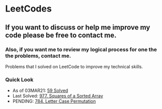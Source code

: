 # LeetCodes
## If you want to discuss or help me improve my code please be free to contact me.
### Also, if you want me to review my logical process for one the the problems, contact me.

Problems that I solved on LeetCode to improve my technical skills.

### Quick Look
- As of 03MAR21: [59 Solved](https://leetcode.com/joeslee94/)
- Last Solved: [977. Squares of a Sorted Array](https://leetcode.com/problems/squares-of-a-sorted-array/)
- PENDING: [784. Letter Case Permutation](https://leetcode.com/problems/letter-case-permutation/)
